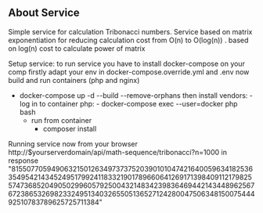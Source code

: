 
## About Service

Simple service for calculation Tribonacci numbers.
Service based on matrix exponentiation for reducing calculation cost from O(n) to O(log(n)) .
based on log(n) cost to calculate power of matrix 


Setup service: 
to run service you have to install docker-compose on your comp
firstly adapt your env in docker-compose.override.yml and .env
now build and run containers (php and nginx)
  - docker-compose up -d --build --remove-orphans
then install vendors:
    -log in to container php: 
        - docker-compose exec --user=docker php bash
    - run from container 
        - composer install

Running service 
now from your browser
          http://$yourserverdomain/api/math-sequence/tribonacci?n=1000
          in response 
          "815507705949063215012634973737520390101047421640059634182536354954214345249517992411833219017896606412691713984091121798255747368520490502996057925004321483423983646944214344896256767238653269823324951340326550513652712428004750634815007544492510783789625725711384"
